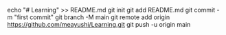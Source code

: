 echo "# Learning" >> README.md
git init
git add README.md
git commit -m "first commit"
git branch -M main
git remote add origin https://github.com/meayushi/Learning.git
git push -u origin main
